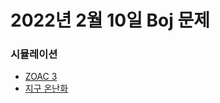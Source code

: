 # 2022년 2월 10일 Boj 문제

### 시뮬레이션

- [ZOAC 3](https://www.acmicpc.net/problem/20436)
- [지구 온난화](https://www.acmicpc.net/problem/5212)
